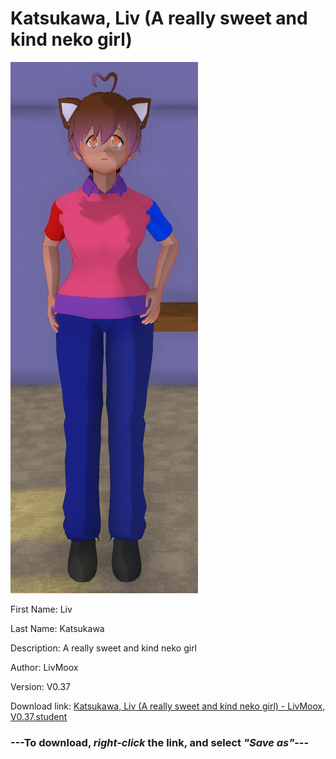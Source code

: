# Katsukawa, Liv (A really sweet and kind neko girl)

<img src = "https://raw.githubusercontent.com/Arbiter1223/Daigaku-Gurashi-Custom-Students/master/Students/Files/Katsukawa%2C%20Liv%20(A%20really%20sweet%20and%20kind%20neko%20girl).png">

First Name: Liv

Last Name: Katsukawa

Description: A really sweet and kind neko girl

Author: LivMoox

Version: V0.37

Download link: <a href="https://raw.githubusercontent.com/Arbiter1223/Daigaku-Gurashi-Custom-Students/master/Students/Files/Katsukawa%2C%20Liv%20(A%20really%20sweet%20and%20kind%20neko%20girl)%20-%20LivMoox%2C%20V0.37.student">Katsukawa, Liv (A really sweet and kind neko girl) - LivMoox, V0.37.student</a>

### ---**To download, _right-click_ the link, and select _"Save as"_**---
